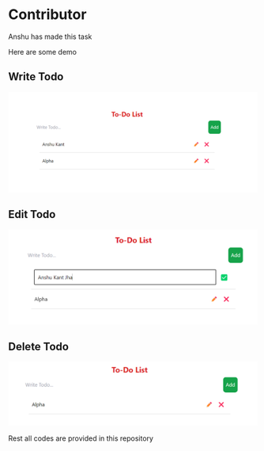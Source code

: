 # Contributor 
Anshu has made this task

Here are some demo

## Write Todo
<img src="./Screenshot 2024-05-24 154158.png" alt="Write">

## Edit Todo
<img src="./Screenshot 2024-05-24 154240.png" alt="Edit">

## Delete Todo
<img src="./Screenshot 2024-05-24 154307.png" alt="Remove">

Rest all codes are provided in this repository